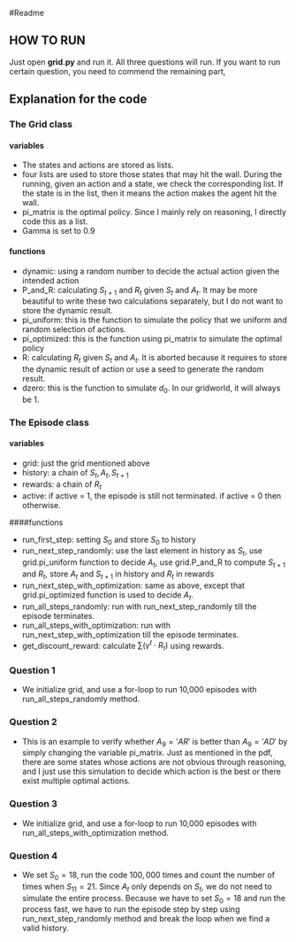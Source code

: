 #Readme
## HOW TO RUN
Just open **grid.py** and run it. All three questions will run. If you want to run certain question, you need to commend the remaining part,

## Explanation for the code
### The Grid class
#### variables
* The states and actions are stored as lists.
* four lists are used to store those states that may hit the wall. During the running, given an action and a state, we check the corresponding list. If the state is in the list, then it means the action makes the agent hit the wall.
* pi_matrix is the optimal policy. Since I mainly rely on reasoning, I directly code this as a list.
* Gamma is set to 0.9

#### functions
* dynamic: using a random number to decide the actual action given the intended action
* P_and_R: calculating $S_{t+1}$ and $R_t$ given $S_t$ and $A_t$. It may be more beautiful to write these two calculations separately, but I do not want to store the dynamic result.
* pi_uniform: this is the function to simulate the policy that we uniform and random selection of actions.
* pi_optimized: this is the function using pi_matrix to simulate the optimal policy
* R: calculating $R_t$ given $S_t$ and $A_t$. It is aborted because it requires to store the dynamic result of action or use a seed to generate the random result.
* dzero: this is the function to simulate $d_0$. In our gridworld, it will always be 1.

### The Episode class
#### variables
* grid: just the grid mentioned above
* history: a chain of $S_t, A_t, S_{t+1}$
* rewards: a chain of $R_t$
* active: if active = 1, the episode is still not terminated. if active = 0 then otherwise.

####functions
* run_first_step: setting $S_0$ and store $S_0$ to history
* run_next_step_randomly: use the last element in history as $S_t$, use grid.pi_uniform function to decide $A_t$, use grid.P_and_R to compute $S_{t+1}$ and $R_t$, store $A_t$ and $S_{t+1}$ in history and $R_t$ in rewards
* run_next_step_with_optimization: same as above, except that grid.pi_optimized function is used to decide $A_t$.
* run_all_steps_randomly: run with run_next_step_randomly till the episode terminates.
* run_all_steps_with_optimization: run with run_next_step_with_optimization till the episode terminates.
* get_discount_reward: calculate $\sum(\gamma ^ t \cdot R_t)$ using rewards.

### Question 1
* We initialize grid, and use a for-loop to run 10,000 episodes with run_all_steps_randomly method.

### Question 2
* This is an example to verify whether $A_9 = 'AR'$ is better than $A_9 = 'AD'$ by simply changing the variable pi_matrix. Just as mentioned in the pdf, there are some states whose actions are not obvious through reasoning, and I just use this simulation to decide which action is the best or there exist multiple optimal actions.

### Question 3
* We initialize grid, and use a for-loop to run 10,000 episodes with run_all_steps_with_optimization method.

### Question 4
* We set $S_0 = 18$, run the code $100, 000$ times and count the number of times when $S_{11} = 21$. Since $A_t$ only depends on $S_t$, we do not need to simulate the entire process. Because we have to set $S_0 = 18$ and run the process fast, we  have to run the episode step by step using run_next_step_randomly method and break the loop when we find a valid history.

